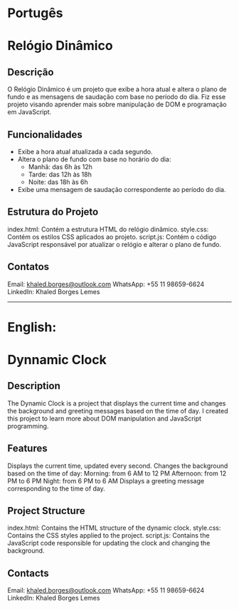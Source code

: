 # Portugês

# Relógio Dinâmico

## Descrição
O Relógio Dinâmico é um projeto que exibe a hora atual e altera o plano de fundo e as mensagens de saudação com base no período do dia. Fiz esse projeto visando aprender mais sobre manipulação de DOM e programação em JavaScript.


## Funcionalidades
- Exibe a hora atual atualizada a cada segundo.
- Altera o plano de fundo com base no horário do dia:
  - Manhã: das 6h às 12h
  - Tarde: das 12h às 18h
  - Noite: das 18h às 6h
- Exibe uma mensagem de saudação correspondente ao período do dia.


## Estrutura do Projeto
index.html: Contém a estrutura HTML do relógio dinâmico.
style.css: Contém os estilos CSS aplicados ao projeto.
script.js: Contém o código JavaScript responsável por atualizar o relógio e alterar o plano de fundo.


## Contatos
Email: khaled.borges@outlook.com
WhatsApp: +55 11 98659-6624
LinkedIn: Khaled Borges Lemes

----------------------------------------------------------------------------------

# English:

# Dynnamic Clock

## Description
The Dynamic Clock is a project that displays the current time and changes the background and greeting messages based on the time of day. I created this project to learn more about DOM manipulation and JavaScript programming.


## Features
Displays the current time, updated every second.
Changes the background based on the time of day:
Morning: from 6 AM to 12 PM
Afternoon: from 12 PM to 6 PM
Night: from 6 PM to 6 AM
Displays a greeting message corresponding to the time of day.


## Project Structure
index.html: Contains the HTML structure of the dynamic clock.
style.css: Contains the CSS styles applied to the project.
script.js: Contains the JavaScript code responsible for updating the clock and changing the background.

## Contacts
Email: khaled.borges@outlook.com
WhatsApp: +55 11 98659-6624
LinkedIn: Khaled Borges Lemes